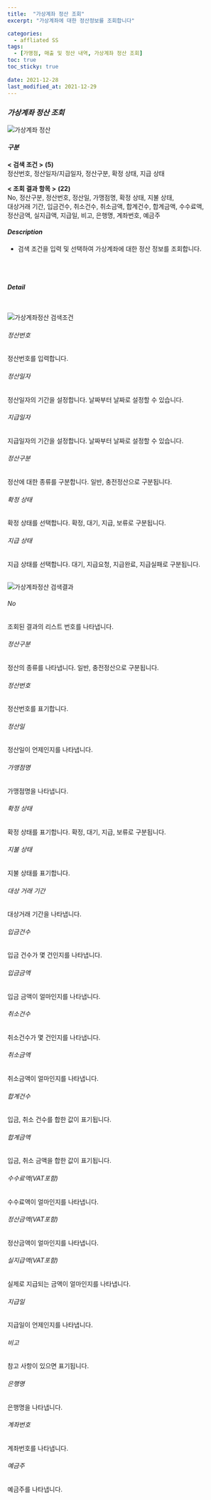 ```yaml
---
title:  "가상계좌 정산 조회"
excerpt: "가상계좌에 대한 정산정보를 조회합니다"

categories:
  - affliated SS
tags:
  - [가맹점, 매출 및 정산 내역, 가상계좌 정산 조회]
toc: true
toc_sticky: true
 
date: 2021-12-28
last_modified_at: 2021-12-29
---
```

### *가상계좌 정산 조회*
![가상계좌 정산](https://user-images.githubusercontent.com/95394003/147636140-cf646db4-3295-47f7-bcfe-a26653ce1107.jpeg)

#### *구분* <br>
**< 검색 조건 >** **(5)**
<br>정산번호, 정산일자/지급일자, 정산구분, 확정 상태, 지급 상태

**< 조회 결과 항목 >** **(22)**
<br>No, 정산구분, 정산번호, 정산일, 가맹점명, 확정 상태, 지불 상태,<br>대상거래 기간, 입금건수, 취소건수, 취소금액, 합계건수, 합계금액, 수수료액,<br>정산금액, 실지급액, 지급일, 비고, 은행명, 계좌번호, 예금주

#### *Description*
- 검색 조건을 입력 및 선택하여 가상계좌에 대한 정산 정보를 조회합니다.
<br>
<br>

#### *Detail*
<br>

![가상계좌정산 검색조건](https://user-images.githubusercontent.com/95394003/147636144-b23d5a30-64ff-4195-be40-e647916edfcd.jpeg)
###### 정산번호
정산번호를 입력합니다.

###### 정산일자
정산일자의 기간을 설정합니다. 날짜부터 날짜로 설정할 수 있습니다.

###### 지급일자
지급일자의 기간을 설정합니다. 날짜부터 날짜로 설정할 수 있습니다.

###### 정산구분
정산에 대한 종류를 구분합니다. 일반, 충전정산으로 구분됩니다.

###### 확정 상태
확정 상태를 선택합니다. 확정, 대기, 지급, 보류로 구분됩니다.

###### 지급 상태
지급 상태를 선택합니다. 대기, 지급요청, 지급완료, 지급실패로 구분됩니다.
<br>
<br>

![가상계좌정산 검색결과](https://user-images.githubusercontent.com/95394003/147636145-fcfc259c-8cd5-4505-bbbb-ebd56ec01575.jpeg)
###### No
조회된 결과의 리스트 번호를 나타냅니다.

###### 정산구분
정산의 종류를 나타냅니다. 일반, 충전정산으로 구분됩니다.

###### 정산번호
정산번호를 표기합니다.

###### 정산일
정산일이 언제인지를 나타냅니다.

###### 가맹점명
가맹점명을 나타냅니다.

###### 확정 상태
확정 상태를 표기합니다. 확정, 대기, 지급, 보류로 구분됩니다.

###### 지불 상태
지불 상태를 표기합니다.

###### 대상 거래 기간
대상거래 기간을 나타냅니다.

###### 입금건수
입금 건수가 몇 건인지를 나타냅니다.

###### 입금금액
입금 금액이 얼마인지를 나타냅니다.

###### 취소건수
취소건수가 몇 건인지를 나타냅니다.

###### 취소금액
취소금액이 얼마인지를 나타냅니다.

###### 합계건수
입금, 취소 건수를 합한 값이 표기됩니다.

###### 합계금액
입금, 취소 금액을 합한 값이 표기됩니다.

###### 수수료액(VAT포함)
수수료액이 얼마인지를 나타냅니다.

###### 정산금액(VAT포함)
정산금액이 얼마인지를 나타냅니다.

###### 실지급액(VAT포함)
실제로 지급되는 금액이 얼마인지를 나타냅니다.

###### 지급일
지급일이 언제인지를 나타냅니다.

###### 비고
참고 사항이 있으면 표기됩니다.

###### 은행명
은행명을 나타냅니다.

###### 계좌번호
계좌번호를 나타냅니다.

###### 예금주
예금주를 나타냅니다.